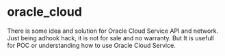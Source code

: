 # oracle_cloud
There is some idea and solution for Oracle Cloud Service API and network.
Just being adhook hack, it is not for sale and no warranty.
But It is usefull for POC or understanding how to use Oracle Cloud Service.


